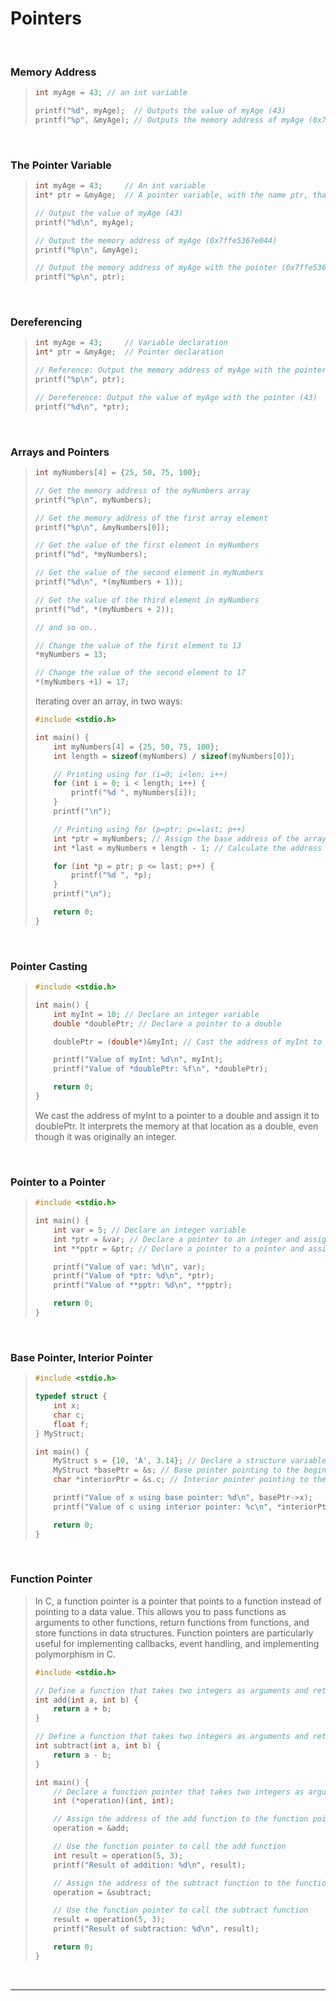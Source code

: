 # Pointers

<br>

### Memory Address

<blockquote>

```c
int myAge = 43; // an int variable

printf("%d", myAge);  // Outputs the value of myAge (43)
printf("%p", &myAge); // Outputs the memory address of myAge (0x7ffe5367e044)
```

</blockquote>
  
<br>

### The Pointer Variable

<blockquote>

```c
int myAge = 43;     // An int variable
int* ptr = &myAge;  // A pointer variable, with the name ptr, that stores the address of myAge

// Output the value of myAge (43)
printf("%d\n", myAge);

// Output the memory address of myAge (0x7ffe5367e044)
printf("%p\n", &myAge);

// Output the memory address of myAge with the pointer (0x7ffe5367e044)
printf("%p\n", ptr);
```

</blockquote>
  
<br>

### Dereferencing

<blockquote>

```c
int myAge = 43;     // Variable declaration
int* ptr = &myAge;  // Pointer declaration

// Reference: Output the memory address of myAge with the pointer (0x7ffe5367e044)
printf("%p\n", ptr);

// Dereference: Output the value of myAge with the pointer (43)
printf("%d\n", *ptr);
```

</blockquote>
  
<br>

### Arrays and Pointers

<blockquote>

```c
int myNumbers[4] = {25, 50, 75, 100};

// Get the memory address of the myNumbers array
printf("%p\n", myNumbers);

// Get the memory address of the first array element
printf("%p\n", &myNumbers[0]);

// Get the value of the first element in myNumbers
printf("%d", *myNumbers);

// Get the value of the second element in myNumbers
printf("%d\n", *(myNumbers + 1));

// Get the value of the third element in myNumbers
printf("%d", *(myNumbers + 2));

// and so on..

// Change the value of the first element to 13
*myNumbers = 13;

// Change the value of the second element to 17
*(myNumbers +1) = 17;
```

Iterating over an array, in two ways:

```c
#include <stdio.h>

int main() {
    int myNumbers[4] = {25, 50, 75, 100};
    int length = sizeof(myNumbers) / sizeof(myNumbers[0]);

    // Printing using for (i=0; i<len; i++)
    for (int i = 0; i < length; i++) {
        printf("%d ", myNumbers[i]);
    }
    printf("\n");

    // Printing using for (p=ptr; p<=last; p++)
    int *ptr = myNumbers; // Assign the base address of the array to the pointer
    int *last = myNumbers + length - 1; // Calculate the address of the last element

    for (int *p = ptr; p <= last; p++) {
        printf("%d ", *p);
    }
    printf("\n");

    return 0;
}

```

</blockquote>
  
<br>

### Pointer Casting

<blockquote>

```c
#include <stdio.h>

int main() {
    int myInt = 10; // Declare an integer variable
    double *doublePtr; // Declare a pointer to a double

    doublePtr = (double*)&myInt; // Cast the address of myInt to a pointer to a double

    printf("Value of myInt: %d\n", myInt);
    printf("Value of *doublePtr: %f\n", *doublePtr);

    return 0;
}

```

We cast the address of myInt to a pointer to a double and assign it to doublePtr. It interprets the memory at that location as a double, even though it was originally an integer.

</blockquote>
  
<br>

### Pointer to a Pointer

<blockquote>

```c
#include <stdio.h>

int main() {
    int var = 5; // Declare an integer variable
    int *ptr = &var; // Declare a pointer to an integer and assign the address of var to it
    int **pptr = &ptr; // Declare a pointer to a pointer and assign the address of ptr to it

    printf("Value of var: %d\n", var);
    printf("Value of *ptr: %d\n", *ptr);
    printf("Value of **pptr: %d\n", **pptr);

    return 0;
}

```

</blockquote>
  
<br>

### Base Pointer, Interior Pointer

<blockquote>

```c
#include <stdio.h>

typedef struct {
    int x;
    char c;
    float f;
} MyStruct;

int main() {
    MyStruct s = {10, 'A', 3.14}; // Declare a structure variable
    MyStruct *basePtr = &s; // Base pointer pointing to the beginning of the structure
    char *interiorPtr = &s.c; // Interior pointer pointing to the 'c' member of the structure

    printf("Value of x using base pointer: %d\n", basePtr->x);
    printf("Value of c using interior pointer: %c\n", *interiorPtr);

    return 0;
}
```

</blockquote>
  
<br>

### Function Pointer

<blockquote>

In C, a function pointer is a pointer that points to a function instead of pointing to a data value. This allows you to pass functions as arguments to other functions, return functions from functions, and store functions in data structures. Function pointers are particularly useful for implementing callbacks, event handling, and implementing polymorphism in C.

```c
#include <stdio.h>

// Define a function that takes two integers as arguments and returns their sum
int add(int a, int b) {
    return a + b;
}

// Define a function that takes two integers as arguments and returns their difference
int subtract(int a, int b) {
    return a - b;
}

int main() {
    // Declare a function pointer that takes two integers as arguments and returns an integer
    int (*operation)(int, int);

    // Assign the address of the add function to the function pointer
    operation = &add;

    // Use the function pointer to call the add function
    int result = operation(5, 3);
    printf("Result of addition: %d\n", result);

    // Assign the address of the subtract function to the function pointer
    operation = &subtract;

    // Use the function pointer to call the subtract function
    result = operation(5, 3);
    printf("Result of subtraction: %d\n", result);

    return 0;
}
```

</blockquote>
  
<br>

---

